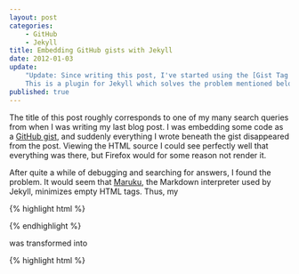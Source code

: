 ```yaml
---
layout: post
categories: 
    - GitHub
    - Jekyll
title: Embedding GitHub gists with Jekyll
date: 2012-01-03
update: 
    "Update: Since writing this post, I've started using the [Gist Tag for Jekyll](http://brandontilley.com/2011/01/30/gist-tag-for-jekyll.html) by Brandon Tilley.
    This is a plugin for Jekyll which solves the problem mentioned below, and provides additional goodies like caching and `<noscript>` tags for RSS readers."
published: true
---
```



The title of this post roughly corresponds to one of my many search queries from when I was writing my last blog post.
I was embedding some code as a [GitHub gist](https://gist.github.com/), and suddenly everything I wrote beneath the gist disappeared from the post.
Viewing the HTML source I could see perfectly well that everything was there, but Firefox would for some reason not render it.

After quite a while of debugging and searching for answers, I found the problem.
It would seem that [Maruku](https://github.com/nex3/maruku), the Markdown interpreter used by Jekyll, minimizes empty HTML tags. 
Thus, my

{% highlight html %}
<script src="..."></script>
{% endhighlight %}

was transformed into

{% highlight html %}
<script src="..." />
{% endhighlight %}

Self closing tags is a [known issue](http://stackoverflow.com/questions/69913/why-dont-self-closing-script-tags-work) with Firefox, and the problem also occurred when I viewed the page in Chrome.

The solution is deceptively simple.
By adding some content between the `script` tags--a JavaScript comment or a space for example--Maruku no longer views them as empty, and no minimization is performed.

<!-- end preview -->

